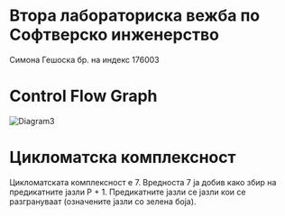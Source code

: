 # Втора лабораториска вежба по Софтверско инженерство 
 Симона Гешоска бр. на индекс 176003
# Control Flow Graph
![Diagram3](https://user-images.githubusercontent.com/81919050/120116178-24f95d80-c187-11eb-9f20-7e2d82358d8c.png)
# Цикломатска комплексност
Цикломатската комплексност е 7. Вредноста 7 ја добив како збир на предикатните јазли P + 1. Предикатните јазли се јазли кои се разгрануваат (означените јазли со зелена боја).
